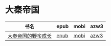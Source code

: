 # 大秦帝国

| 书名 | epub | mobi | azw3 |
| --- | --- | --- | --- |
| [大秦帝国的野蛮成长](http://ct.dalanmei.com/f/31084289-571788454-8cfc39) | [epub](http://ct.dalanmei.com/f/31084289-571788454-8cfc39) | [mobi](http://ct.dalanmei.com/f/31084289-571456187-ad52c2) | [azw3](http://ct.dalanmei.com/f/31084289-571891160-ee36f1) |
